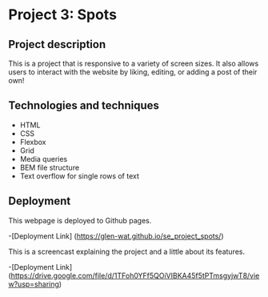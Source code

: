# Project 3: Spots

## Project description

This is a project that is responsive to a variety of screen sizes. It also allows users to interact with the website by liking, editing, or adding a post of their own!

## Technologies and techniques

- HTML
- CSS
- Flexbox
- Grid
- Media queries
- BEM file structure
- Text overflow for single rows of text

## Deployment

This webpage is deployed to Github pages.

-[Deployment Link] (https://glen-wat.github.io/se_project_spots/)

This is a screencast explaining the project and a little about its features.

-[Deployment Link] (https://drive.google.com/file/d/1TFoh0YFf5QOiVIBKA45f5tPTmsgyjwT8/view?usp=sharing)
